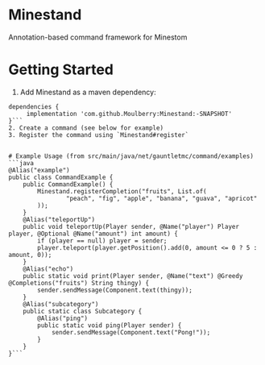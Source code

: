 # Minestand
Annotation-based command framework for Minestom

# Getting Started
1. Add Minestand as a maven dependency:
```
dependencies {
     implementation 'com.github.Moulberry:Minestand:-SNAPSHOT'
}```
2. Create a command (see below for example)
3. Register the command using `Minestand#register`


# Example Usage (from src/main/java/net/gauntletmc/command/examples)
```java
@Alias("example")
public class CommandExample {
    public CommandExample() {
        Minestand.registerCompletion("fruits", List.of(
                "peach", "fig", "apple", "banana", "guava", "apricot"
        ));
    }
    @Alias("teleportUp")
    public void teleportUp(Player sender, @Name("player") Player player, @Optional @Name("amount") int amount) {
        if (player == null) player = sender;
        player.teleport(player.getPosition().add(0, amount <= 0 ? 5 : amount, 0));
    }
    @Alias("echo")
    public static void print(Player sender, @Name("text") @Greedy @Completions("fruits") String thingy) {
        sender.sendMessage(Component.text(thingy));
    }
    @Alias("subcategory")
    public static class Subcategory {
        @Alias("ping")
        public static void ping(Player sender) {
            sender.sendMessage(Component.text("Pong!"));
        }
    }
}```
